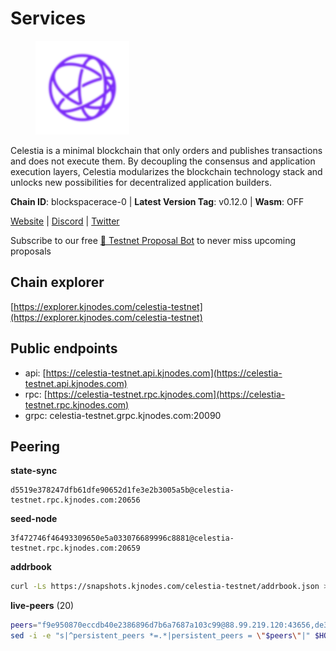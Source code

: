 # Services

<figure><img src="https://raw.githubusercontent.com/kj89/cosmos-images/main/logos/celestia.png" width="150" alt=""><figcaption></figcaption></figure>

Celestia is a minimal blockchain that only orders and publishes transactions and  does not execute them. By decoupling the consensus and application execution layers,  Celestia modularizes the blockchain technology stack and unlocks new possibilities  for decentralized application builders.

**Chain ID**: blockspacerace-0 | **Latest Version Tag**: v0.12.0 | **Wasm**: OFF

[Website](https://celestia.org) | [Discord](https://discord.gg/celestiacommunity) | [Twitter](https://twitter.com/CelestiaOrg)



Subscribe to our free [🤖 Testnet Proposal Bot](https://t.me/kjnodes_testnet_proposal_bot) to never miss upcoming proposals


## Chain explorer
[https://explorer.kjnodes.com/celestia-testnet](https://explorer.kjnodes.com/celestia-testnet)

## Public endpoints

* api: [https://celestia-testnet.api.kjnodes.com](https://celestia-testnet.api.kjnodes.com)
* rpc: [https://celestia-testnet.rpc.kjnodes.com](https://celestia-testnet.rpc.kjnodes.com)
* grpc: celestia-testnet.grpc.kjnodes.com:20090

## Peering

**state-sync**

```text
d5519e378247dfb61dfe90652d1fe3e2b3005a5b@celestia-testnet.rpc.kjnodes.com:20656
```

**seed-node**

```text
3f472746f46493309650e5a033076689996c8881@celestia-testnet.rpc.kjnodes.com:20659
```

**addrbook**
```bash
curl -Ls https://snapshots.kjnodes.com/celestia-testnet/addrbook.json > $HOME/.celestia-app/config/addrbook.json
```

**live-peers** (20)
```bash
peers="f9e950870eccdb40e2386896d7b6a7687a103c99@88.99.219.120:43656,de36dc2bc32ecaacafb213d173f6218f93ebb306@144.76.105.14:26656,6fbb911f2d20d86a77ecb8b8e95f6e80cfb62548@144.76.236.211:26656,384266dddab82417fb12ac44a9bdd36578a9cf0c@185.255.131.173:26656,0293f2cf7184da95bc6ea6ff31c7e97578b9c7ff@65.109.106.95:26656,ebf8c82dd6bc37aebcc38f5bff61593d9e3ca370@65.21.163.230:26656,23c69377c73644e125d29cb01d1f61e897fc0ae4@65.109.104.70:21066,ed878d106169c4ac694f571d78b99d8abfe29b33@149.102.130.59:26656,d5519e378247dfb61dfe90652d1fe3e2b3005a5b@65.109.68.190:20656,dc76534dfede17c47ec162fce0937b446a627820@206.189.92.202:26656,da5dd22ae25a061d92cd7979e8977c449712a19d@46.4.23.42:26656,2b9c71541bb54d13e887b9ec6ff88bf09ea4c4a3@138.197.134.254:26656,94b63fddfc78230f51aeb7ac34b9fb86bd042a77@46.4.53.94:30582,6f3b4a8311463a03805fc6dcf48ea00b3f84357e@65.108.234.207:26656,29c8a82a0be59a2c6a5d6fb2ad0a2e1b4d09de0f@186.3.232.252:26656,5d02fa37f0fe3f198b3fdcea78b8961d04425b5d@185.227.135.173:26656,af66f28f19f747bd2b5a18d91d143dc8e035f86a@47.147.226.228:52656,a86db178fbf5f9072b1bd0df465b947c5bb715e1@142.165.207.19:46656,143a1eda55f71240a9b22a1bedc00868fd2a46de@65.109.19.168:26656,be935b5942fd13c739983a53416006c83837a4d2@178.170.47.171:26656"
sed -i -e "s|^persistent_peers *=.*|persistent_peers = \"$peers\"|" $HOME/.celestia-app/config/config.toml
```
